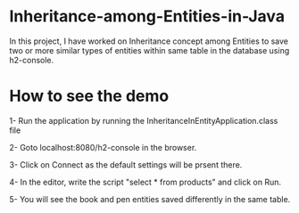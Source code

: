 # Inheritance-among-Entities-in-Java
In this project, I have worked on Inheritance concept among Entities to save two or more similar types of entities within same table in the database using h2-console.

# How to see the demo

1- Run the application by running the InheritanceInEntityApplication.class file

2- Goto localhost:8080/h2-console in the browser.

3- Click on Connect as the default settings will be prsent there.

4- In the editor, write the script "select * from products" and click on Run.

5- You will see the book and pen entities saved differently in the same table.

